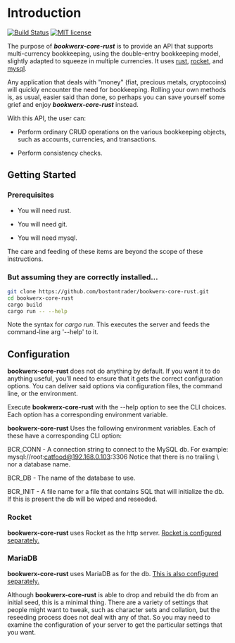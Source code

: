 # Introduction

[![Build Status](https://travis-ci.org/bostontrader/bookwerx-core-rust.png?branch=master)](https://travis-ci.org/bostontrader/bookwerx-core-rust)
[![MIT license](http://img.shields.io/badge/license-MIT-brightgreen.svg)](http://opensource.org/licenses/MIT)

The purpose of ***bookwerx-core-rust*** is to provide an API that supports multi-currency
 bookkeeping, using the double-entry bookkeeping model, slightly adapted to squeeze 
 in multiple currencies.  It uses [rust](https://www.rust-lang.org), [rocket](https://rocket.rs), and [mysql](https://www.mysql.com).

Any application that deals with "money" (fiat, precious metals, cryptocoins) will
quickly encounter the need for bookkeeping.  Rolling your own methods is, as usual,
 easier said than done, so perhaps you can save yourself some grief and enjoy ***bookwerx-core-rust*** instead.

With this API, the user can:

* Perform ordinary CRUD operations on the various bookkeeping objects,
such as accounts, currencies, and transactions.

* Perform consistency checks.


## Getting Started

### Prerequisites

* You will need rust.

* You will need git.

* You will need mysql.


The care and feeding of these items are beyond the scope of these instructions.

### But assuming they are correctly installed...

```bash
git clone https://github.com/bostontrader/bookwerx-core-rust.git
cd bookwerx-core-rust
cargo build
cargo run -- --help
```

Note the syntax for *cargo run*.  This executes the server and feeds the command-line arg '--help' to it.


## Configuration

**bookwerx-core-rust** does not do anything by default.  If you want it to do anything useful, you'll need to ensure that it gets the correct configuration options.  You can deliver said options via configuration files, the command line, or the environment.

Execute **bookwerx-core-rust** with the --help option to see the CLI choices.  Each option has a corresponding environment variable.

**bookwerx-core-rust** Uses the following environment variables.  Each of these have a corresponding CLI option:

BCR_CONN - A connection string to connect to the MySQL db.  For example: mysql://root:catfood@192.168.0.103:3306
Notice that there is no trailing \ nor a database name.

BCR_DB - The name of the database to use.

BCR_INIT - A file name for a file that contains SQL that will initialize the db.  If this is present the db will be wiped and reseeded.


### Rocket

**bookwerx-core-rust** uses Rocket as the http server.  [Rocket is configured separately.](https://rocket.rs/v0.4/guide/configuration/#configuration)


### MariaDB

**bookwerx-core-rust** uses MariaDB as for the db.  [This is also configured separately.](https://mariadb.org)

Although **bookwerx-core-rust** is able to drop and rebuild the db from an initial seed, this is a minimal thing.  There are a variety of  settings that people might want to tweak, such as character sets and collation, but the reseeding process does not deal with any of that.  So you may need to examine the configuration of your server to get the particular settings that you want.

